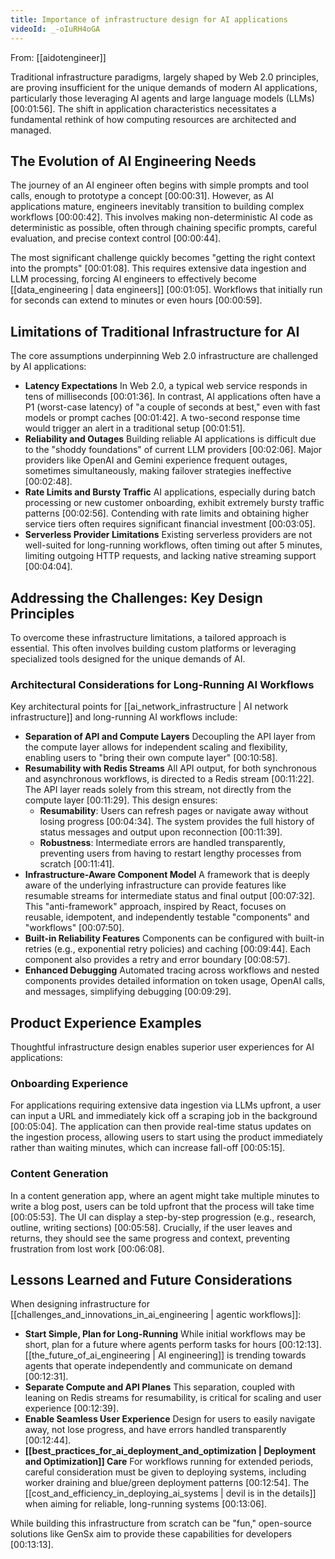 ```yaml
---
title: Importance of infrastructure design for AI applications
videoId: _-oIuRH4oGA
---
```


From: [[aidotengineer]] <br/> 

Traditional infrastructure paradigms, largely shaped by Web 2.0 principles, are proving insufficient for the unique demands of modern AI applications, particularly those leveraging AI agents and large language models (LLMs) <a class="yt-timestamp" data-t="00:01:56">[00:01:56]</a>. The shift in application characteristics necessitates a fundamental rethink of how computing resources are architected and managed.

## The Evolution of AI Engineering Needs

The journey of an AI engineer often begins with simple prompts and tool calls, enough to prototype a concept <a class="yt-timestamp" data-t="00:00:31">[00:00:31]</a>. However, as AI applications mature, engineers inevitably transition to building complex workflows <a class="yt-timestamp" data-t="00:00:42">[00:00:42]</a>. This involves making non-deterministic AI code as deterministic as possible, often through chaining specific prompts, careful evaluation, and precise context control <a class="yt-timestamp" data-t="00:00:44">[00:00:44]</a>.

The most significant challenge quickly becomes "getting the right context into the prompts" <a class="yt-timestamp" data-t="00:01:08">[00:01:08]</a>. This requires extensive data ingestion and LLM processing, forcing AI engineers to effectively become [[data_engineering | data engineers]] <a class="yt-timestamp" data-t="00:01:05">[00:01:05]</a>. Workflows that initially run for seconds can extend to minutes or even hours <a class="yt-timestamp" data-t="00:00:59">[00:00:59]</a>.

## Limitations of Traditional Infrastructure for AI

The core assumptions underpinning Web 2.0 infrastructure are challenged by AI applications:
*   **Latency Expectations** In Web 2.0, a typical web service responds in tens of milliseconds <a class="yt-timestamp" data-t="00:01:36">[00:01:36]</a>. In contrast, AI applications often have a P1 (worst-case latency) of "a couple of seconds at best," even with fast models or prompt caches <a class="yt-timestamp" data-t="00:01:42">[00:01:42]</a>. A two-second response time would trigger an alert in a traditional setup <a class="yt-timestamp" data-t="00:01:51">[00:01:51]</a>.
*   **Reliability and Outages** Building reliable AI applications is difficult due to the "shoddy foundations" of current LLM providers <a class="yt-timestamp" data-t="00:02:06">[00:02:06]</a>. Major providers like OpenAI and Gemini experience frequent outages, sometimes simultaneously, making failover strategies ineffective <a class="yt-timestamp" data-t="00:02:48">[00:02:48]</a>.
*   **Rate Limits and Bursty Traffic** AI applications, especially during batch processing or new customer onboarding, exhibit extremely bursty traffic patterns <a class="yt-timestamp" data-t="00:02:56">[00:02:56]</a>. Contending with rate limits and obtaining higher service tiers often requires significant financial investment <a class="yt-timestamp" data-t="00:03:05">[00:03:05]</a>.
*   **Serverless Provider Limitations** Existing serverless providers are not well-suited for long-running workflows, often timing out after 5 minutes, limiting outgoing HTTP requests, and lacking native streaming support <a class="yt-timestamp" data-t="00:04:04">[00:04:04]</a>.

## Addressing the Challenges: Key Design Principles

To overcome these infrastructure limitations, a tailored approach is essential. This often involves building custom platforms or leveraging specialized tools designed for the unique demands of AI.

### Architectural Considerations for Long-Running AI Workflows
Key architectural points for [[ai_network_infrastructure | AI network infrastructure]] and long-running AI workflows include:
*   **Separation of API and Compute Layers** Decoupling the API layer from the compute layer allows for independent scaling and flexibility, enabling users to "bring their own compute layer" <a class="yt-timestamp" data-t="00:10:58">[00:10:58]</a>.
*   **Resumability with Redis Streams** All API output, for both synchronous and asynchronous workflows, is directed to a Redis stream <a class="yt-timestamp" data-t="00:11:22">[00:11:22]</a>. The API layer reads solely from this stream, not directly from the compute layer <a class="yt-timestamp" data-t="00:11:29">[00:11:29]</a>. This design ensures:
    *   **Resumability**: Users can refresh pages or navigate away without losing progress <a class="yt-timestamp" data-t="00:04:34">[00:04:34]</a>. The system provides the full history of status messages and output upon reconnection <a class="yt-timestamp" data-t="00:11:39">[00:11:39]</a>.
    *   **Robustness**: Intermediate errors are handled transparently, preventing users from having to restart lengthy processes from scratch <a class="yt-timestamp" data-t="00:11:41">[00:11:41]</a>.
*   **Infrastructure-Aware Component Model** A framework that is deeply aware of the underlying infrastructure can provide features like resumable streams for intermediate status and final output <a class="yt-timestamp" data-t="00:07:32">[00:07:32]</a>. This "anti-framework" approach, inspired by React, focuses on reusable, idempotent, and independently testable "components" and "workflows" <a class="yt-timestamp" data-t="00:07:50">[00:07:50]</a>.
*   **Built-in Reliability Features** Components can be configured with built-in retries (e.g., exponential retry policies) and caching <a class="yt-timestamp" data-t="00:09:44">[00:09:44]</a>. Each component also provides a retry and error boundary <a class="yt-timestamp" data-t="00:08:57">[00:08:57]</a>.
*   **Enhanced Debugging** Automated tracing across workflows and nested components provides detailed information on token usage, OpenAI calls, and messages, simplifying debugging <a class="yt-timestamp" data-t="00:09:29">[00:09:29]</a>.

## Product Experience Examples

Thoughtful infrastructure design enables superior user experiences for AI applications:

### Onboarding Experience
For applications requiring extensive data ingestion via LLMs upfront, a user can input a URL and immediately kick off a scraping job in the background <a class="yt-timestamp" data-t="00:05:04">[00:05:04]</a>. The application can then provide real-time status updates on the ingestion process, allowing users to start using the product immediately rather than waiting minutes, which can increase fall-off <a class="yt-timestamp" data-t="00:05:15">[00:05:15]</a>.

### Content Generation
In a content generation app, where an agent might take multiple minutes to write a blog post, users can be told upfront that the process will take time <a class="yt-timestamp" data-t="00:05:53">[00:05:53]</a>. The UI can display a step-by-step progression (e.g., research, outline, writing sections) <a class="yt-timestamp" data-t="00:05:58">[00:05:58]</a>. Crucially, if the user leaves and returns, they should see the same progress and context, preventing frustration from lost work <a class="yt-timestamp" data-t="00:06:08">[00:06:08]</a>.

## Lessons Learned and Future Considerations

When designing infrastructure for [[challenges_and_innovations_in_ai_engineering | agentic workflows]]:
*   **Start Simple, Plan for Long-Running** While initial workflows may be short, plan for a future where agents perform tasks for hours <a class="yt-timestamp" data-t="00:12:13">[00:12:13]</a>. [[the_future_of_ai_engineering | AI engineering]] is trending towards agents that operate independently and communicate on demand <a class="yt-timestamp" data-t="00:12:31">[00:12:31]</a>.
*   **Separate Compute and API Planes** This separation, coupled with leaning on Redis streams for resumability, is critical for scaling and user experience <a class="yt-timestamp" data-t="00:12:39">[00:12:39]</a>.
*   **Enable Seamless User Experience** Design for users to easily navigate away, not lose progress, and have errors handled transparently <a class="yt-timestamp" data-t="00:12:44">[00:12:44]</a>.
*   **[[best_practices_for_ai_deployment_and_optimization | Deployment and Optimization]] Care** For workflows running for extended periods, careful consideration must be given to deploying systems, including worker draining and blue/green deployment patterns <a class="yt-timestamp" data-t="00:12:54">[00:12:54]</a>. The [[cost_and_efficiency_in_deploying_ai_systems | devil is in the details]] when aiming for reliable, long-running systems <a class="yt-timestamp" data-t="00:13:06">[00:13:06]</a>.

While building this infrastructure from scratch can be "fun," open-source solutions like GenSx aim to provide these capabilities for developers <a class="yt-timestamp" data-t="00:13:13">[00:13:13]</a>.